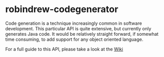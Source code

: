 # robindrew-codegenerator
Code generation is a technique increasingly common in software development. This particular API is quite extensive, but currently only generates Java code. It would be relatively straight forward, if somewhat time consuming, to add support for any object oriented language.

For a full guide to this API, please take a look at the [Wiki](https://github.com/robindrew/robindrew-codegenerator/wiki)



